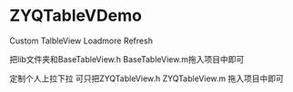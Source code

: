ZYQTableVDemo
=============

Custom TalbleView Loadmore Refresh

把lib文件夹和BaseTableView.h BaseTableView.m拖入项目中即可

定制个人上拉下拉 可只把ZYQTableView.h ZYQTableView.m 拖入项目中即可
